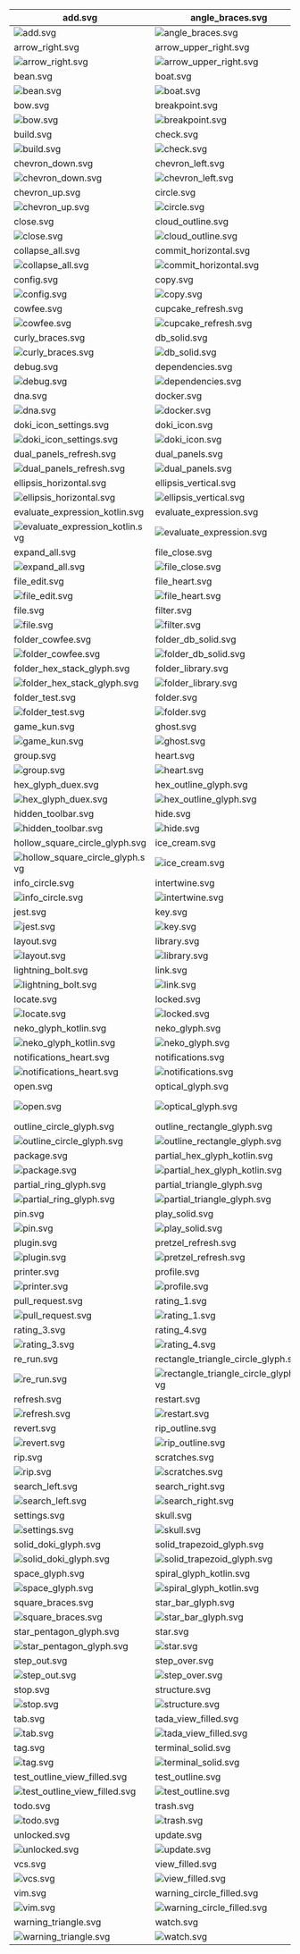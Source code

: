 | add.svg                                                                            | angle_braces.svg                                                                             | arrow_bottom_left.svg                                                               |
| ---------------------------------------------------------------------------------- | -------------------------------------------------------------------------------------------- | ----------------------------------------------------------------------------------- |
| ![add.svg](./icons/exported/add.svg)                                               | ![angle_braces.svg](./icons/exported/angle_braces.svg)                                       | ![arrow_bottom_left.svg](./icons/exported/arrow_bottom_left.svg)                    |
| arrow_right.svg                                                                    | arrow_upper_right.svg                                                                        | avatar.svg                                                                          |
| ![arrow_right.svg](./icons/exported/arrow_right.svg)                               | ![arrow_upper_right.svg](./icons/exported/arrow_upper_right.svg)                             | ![avatar.svg](./icons/exported/avatar.svg)                                          |
| bean.svg                                                                           | boat.svg                                                                                     | bookmark.svg                                                                        |
| ![bean.svg](./icons/exported/bean.svg)                                             | ![boat.svg](./icons/exported/boat.svg)                                                       | ![bookmark.svg](./icons/exported/bookmark.svg)                                      |
| bow.svg                                                                            | breakpoint.svg                                                                               | build_close.svg                                                                     |
| ![bow.svg](./icons/exported/bow.svg)                                               | ![breakpoint.svg](./icons/exported/breakpoint.svg)                                           | ![build_close.svg](./icons/oneOffs/build_close.svg)                                 |
| build.svg                                                                          | check.svg                                                                                    | cherry.svg                                                                          |
| ![build.svg](./icons/exported/build.svg)                                           | ![check.svg](./icons/exported/check.svg)                                                     | ![cherry.svg](./icons/exported/cherry.svg)                                          |
| chevron_down.svg                                                                   | chevron_left.svg                                                                             | chevron_right.svg                                                                   |
| ![chevron_down.svg](./icons/exported/chevron_down.svg)                             | ![chevron_left.svg](./icons/exported/chevron_left.svg)                                       | ![chevron_right.svg](./icons/exported/chevron_right.svg)                            |
| chevron_up.svg                                                                     | circle.svg                                                                                   | clear_text.svg                                                                      |
| ![chevron_up.svg](./icons/exported/chevron_up.svg)                                 | ![circle.svg](./icons/exported/circle.svg)                                                   | ![clear_text.svg](./icons/exported/clear_text.svg)                                  |
| close.svg                                                                          | cloud_outline.svg                                                                            | cloud.svg                                                                           |
| ![close.svg](./icons/exported/close.svg)                                           | ![cloud_outline.svg](./icons/exported/cloud_outline.svg)                                     | ![cloud.svg](./icons/exported/cloud.svg)                                            |
| collapse_all.svg                                                                   | commit_horizontal.svg                                                                        | commit_vertical.svg                                                                 |
| ![collapse_all.svg](./icons/exported/collapse_all.svg)                             | ![commit_horizontal.svg](./icons/exported/commit_horizontal.svg)                             | ![commit_vertical.svg](./icons/exported/commit_vertical.svg)                        |
| config.svg                                                                         | copy.svg                                                                                     | coverage.svg                                                                        |
| ![config.svg](./icons/exported/config.svg)                                         | ![copy.svg](./icons/exported/copy.svg)                                                       | ![coverage.svg](./icons/exported/coverage.svg)                                      |
| cowfee.svg                                                                         | cupcake_refresh.svg                                                                          | cupcake.svg                                                                         |
| ![cowfee.svg](./icons/exported/cowfee.svg)                                         | ![cupcake_refresh.svg](./icons/oneOffs/cupcake_refresh.svg)                                  | ![cupcake.svg](./icons/exported/cupcake.svg)                                        |
| curly_braces.svg                                                                   | db_solid.svg                                                                                 | db.svg                                                                              |
| ![curly_braces.svg](./icons/exported/curly_braces.svg)                             | ![db_solid.svg](./icons/exported/db_solid.svg)                                               | ![db.svg](./icons/exported/db.svg)                                                  |
| debug.svg                                                                          | dependencies.svg                                                                             | disabled_breakpoint.svg                                                             |
| ![debug.svg](./icons/exported/debug.svg)                                           | ![dependencies.svg](./icons/exported/dependencies.svg)                                       | ![disabled_breakpoint.svg](./icons/exported/disabled_breakpoint.svg)                |
| dna.svg                                                                            | docker.svg                                                                                   | doki_icon_logo.svg                                                                  |
| ![dna.svg](./icons/exported/dna.svg)                                               | ![docker.svg](./icons/exported/docker.svg)                                                   | ![doki_icon_logo.svg](./icons/exported/doki_icon_logo.svg)                          |
| doki_icon_settings.svg                                                             | doki_icon.svg                                                                                | dual_chevrons.svg                                                                   |
| ![doki_icon_settings.svg](./icons/oneOffs/doki_icon_settings.svg)                  | ![doki_icon.svg](./icons/exported/doki_icon.svg)                                             | ![dual_chevrons.svg](./icons/exported/dual_chevrons.svg)                            |
| dual_panels_refresh.svg                                                            | dual_panels.svg                                                                              | edit.svg                                                                            |
| ![dual_panels_refresh.svg](./icons/oneOffs/dual_panels_refresh.svg)                | ![dual_panels.svg](./icons/exported/dual_panels.svg)                                         | ![edit.svg](./icons/exported/edit.svg)                                              |
| ellipsis_horizontal.svg                                                            | ellipsis_vertical.svg                                                                        | error_circle.svg                                                                    |
| ![ellipsis_horizontal.svg](./icons/exported/ellipsis_horizontal.svg)               | ![ellipsis_vertical.svg](./icons/exported/ellipsis_vertical.svg)                             | ![error_circle.svg](./icons/exported/error_circle.svg)                              |
| evaluate_expression_kotlin.svg                                                     | evaluate_expression.svg                                                                      | excludedFolder.svg                                                                  |
| ![evaluate_expression_kotlin.svg](./icons/oneOffs/evaluate_expression_kotlin.svg)  | ![evaluate_expression.svg](./icons/exported/evaluate_expression.svg)                         | ![excludedFolder.svg](./icons/oneOffs/excludedFolder.svg)                           |
| expand_all.svg                                                                     | file_close.svg                                                                               | file_config.svg                                                                     |
| ![expand_all.svg](./icons/exported/expand_all.svg)                                 | ![file_close.svg](./icons/oneOffs/file_close.svg)                                            | ![file_config.svg](./icons/oneOffs/file_config.svg)                                 |
| file_edit.svg                                                                      | file_heart.svg                                                                               | file_kotlin.svg                                                                     |
| ![file_edit.svg](./icons/oneOffs/file_edit.svg)                                    | ![file_heart.svg](./icons/oneOffs/file_heart.svg)                                            | ![file_kotlin.svg](./icons/oneOffs/file_kotlin.svg)                                 |
| file.svg                                                                           | filter.svg                                                                                   | flash_star.svg                                                                      |
| ![file.svg](./icons/exported/file.svg)                                             | ![filter.svg](./icons/exported/filter.svg)                                                   | ![flash_star.svg](./icons/exported/flash_star.svg)                                  |
| folder_cowfee.svg                                                                  | folder_db_solid.svg                                                                          | folder_heart.svg                                                                    |
| ![folder_cowfee.svg](./icons/oneOffs/folder_cowfee.svg)                            | ![folder_db_solid.svg](./icons/oneOffs/folder_db_solid.svg)                                  | ![folder_heart.svg](./icons/oneOffs/folder_heart.svg)                               |
| folder_hex_stack_glyph.svg                                                         | folder_library.svg                                                                           | folder_settings.svg                                                                 |
| ![folder_hex_stack_glyph.svg](./icons/oneOffs/folder_hex_stack_glyph.svg)          | ![folder_library.svg](./icons/oneOffs/folder_library.svg)                                    | ![folder_settings.svg](./icons/oneOffs/folder_settings.svg)                         |
| folder_test.svg                                                                    | folder.svg                                                                                   | force_step_into.svg                                                                 |
| ![folder_test.svg](./icons/oneOffs/folder_test.svg)                                | ![folder.svg](./icons/exported/folder.svg)                                                   | ![force_step_into.svg](./icons/exported/force_step_into.svg)                        |
| game_kun.svg                                                                       | ghost.svg                                                                                    | graph.svg                                                                           |
| ![game_kun.svg](./icons/exported/game_kun.svg)                                     | ![ghost.svg](./icons/exported/ghost.svg)                                                     | ![graph.svg](./icons/exported/graph.svg)                                            |
| group.svg                                                                          | heart.svg                                                                                    | help.svg                                                                            |
| ![group.svg](./icons/exported/group.svg)                                           | ![heart.svg](./icons/exported/heart.svg)                                                     | ![help.svg](./icons/exported/help.svg)                                              |
| hex_glyph_duex.svg                                                                 | hex_outline_glyph.svg                                                                        | hex_stack_glyph.svg                                                                 |
| ![hex_glyph_duex.svg](./icons/exported/hex_glyph_duex.svg)                         | ![hex_outline_glyph.svg](./icons/exported/hex_outline_glyph.svg)                             | ![hex_stack_glyph.svg](./icons/exported/hex_stack_glyph.svg)                        |
| hidden_toolbar.svg                                                                 | hide.svg                                                                                     | history.svg                                                                         |
| ![hidden_toolbar.svg](./icons/exported/hidden_toolbar.svg)                         | ![hide.svg](./icons/exported/hide.svg)                                                       | ![history.svg](./icons/exported/history.svg)                                        |
| hollow_square_circle_glyph.svg                                                     | ice_cream.svg                                                                                | image.svg                                                                           |
| ![hollow_square_circle_glyph.svg](./icons/exported/hollow_square_circle_glyph.svg) | ![ice_cream.svg](./icons/exported/ice_cream.svg)                                             | ![image.svg](./icons/exported/image.svg)                                            |
| info_circle.svg                                                                    | intertwine.svg                                                                               | jar.svg                                                                             |
| ![info_circle.svg](./icons/exported/info_circle.svg)                               | ![intertwine.svg](./icons/exported/intertwine.svg)                                           | ![jar.svg](./icons/exported/jar.svg)                                                |
| jest.svg                                                                           | key.svg                                                                                      | kotlin.svg                                                                          |
| ![jest.svg](./icons/exported/jest.svg)                                             | ![key.svg](./icons/exported/key.svg)                                                         | ![kotlin.svg](./icons/exported/kotlin.svg)                                          |
| layout.svg                                                                         | library.svg                                                                                  | light_house.svg                                                                     |
| ![layout.svg](./icons/exported/layout.svg)                                         | ![library.svg](./icons/exported/library.svg)                                                 | ![light_house.svg](./icons/exported/light_house.svg)                                |
| lightning_bolt.svg                                                                 | link.svg                                                                                     | linked_angle_braces.svg                                                             |
| ![lightning_bolt.svg](./icons/exported/lightning_bolt.svg)                         | ![link.svg](./icons/exported/link.svg)                                                       | ![linked_angle_braces.svg](./icons/exported/linked_angle_braces.svg)                |
| locate.svg                                                                         | locked.svg                                                                                   | mamsnrhbr_chehfde.svg                                                               |
| ![locate.svg](./icons/exported/locate.svg)                                         | ![locked.svg](./icons/exported/locked.svg)                                                   | ![mamsnrhbr_chehfde.svg](./icons/exported/mamsnrhbr_chehfde.svg)                    |
| neko_glyph_kotlin.svg                                                              | neko_glyph.svg                                                                               | network_graph.svg                                                                   |
| ![neko_glyph_kotlin.svg](./icons/oneOffs/neko_glyph_kotlin.svg)                    | ![neko_glyph.svg](./icons/exported/neko_glyph.svg)                                           | ![network_graph.svg](./icons/exported/network_graph.svg)                            |
| notifications_heart.svg                                                            | notifications.svg                                                                            | npm.svg                                                                             |
| ![notifications_heart.svg](./icons/oneOffs/notifications_heart.svg)                | ![notifications.svg](./icons/exported/notifications.svg)                                     | ![npm.svg](./icons/exported/npm.svg)                                                |
| open.svg                                                                           | optical_glyph.svg                                                                            | outline_circle_glyph_kotlin.svg                                                     |
| ![open.svg](./icons/exported/open.svg)                                             | ![optical_glyph.svg](./icons/exported/optical_glyph.svg)                                     | ![outline_circle_glyph_kotlin.svg](./icons/oneOffs/outline_circle_glyph_kotlin.svg) |
| outline_circle_glyph.svg                                                           | outline_rectangle_glyph.svg                                                                  | outline_square_glyph.svg                                                            |
| ![outline_circle_glyph.svg](./icons/exported/outline_circle_glyph.svg)             | ![outline_rectangle_glyph.svg](./icons/exported/outline_rectangle_glyph.svg)                 | ![outline_square_glyph.svg](./icons/exported/outline_square_glyph.svg)              |
| package.svg                                                                        | partial_hex_glyph_kotlin.svg                                                                 | partial_hex_glyph.svg                                                               |
| ![package.svg](./icons/oneOffs/package.svg)                                        | ![partial_hex_glyph_kotlin.svg](./icons/oneOffs/partial_hex_glyph_kotlin.svg)                | ![partial_hex_glyph.svg](./icons/exported/partial_hex_glyph.svg)                    |
| partial_ring_glyph.svg                                                             | partial_triangle_glyph.svg                                                                   | pause.svg                                                                           |
| ![partial_ring_glyph.svg](./icons/exported/partial_ring_glyph.svg)                 | ![partial_triangle_glyph.svg](./icons/exported/partial_triangle_glyph.svg)                   | ![pause.svg](./icons/exported/pause.svg)                                            |
| pin.svg                                                                            | play_solid.svg                                                                               | play.svg                                                                            |
| ![pin.svg](./icons/exported/pin.svg)                                               | ![play_solid.svg](./icons/exported/play_solid.svg)                                           | ![play.svg](./icons/exported/play.svg)                                              |
| plugin.svg                                                                         | pretzel_refresh.svg                                                                          | pretzel.svg                                                                         |
| ![plugin.svg](./icons/exported/plugin.svg)                                         | ![pretzel_refresh.svg](./icons/oneOffs/pretzel_refresh.svg)                                  | ![pretzel.svg](./icons/exported/pretzel.svg)                                        |
| printer.svg                                                                        | profile.svg                                                                                  | project_glyph.svg                                                                   |
| ![printer.svg](./icons/exported/printer.svg)                                       | ![profile.svg](./icons/exported/profile.svg)                                                 | ![project_glyph.svg](./icons/exported/project_glyph.svg)                            |
| pull_request.svg                                                                   | rating_1.svg                                                                                 | rating_2.svg                                                                        |
| ![pull_request.svg](./icons/exported/pull_request.svg)                             | ![rating_1.svg](./icons/exported/rating_1.svg)                                               | ![rating_2.svg](./icons/exported/rating_2.svg)                                      |
| rating_3.svg                                                                       | rating_4.svg                                                                                 | rating.svg                                                                          |
| ![rating_3.svg](./icons/exported/rating_3.svg)                                     | ![rating_4.svg](./icons/exported/rating_4.svg)                                               | ![rating.svg](./icons/exported/rating.svg)                                          |
| re_run.svg                                                                         | rectangle_triangle_circle_glyph.svg                                                          | recursion.svg                                                                       |
| ![re_run.svg](./icons/exported/re_run.svg)                                         | ![rectangle_triangle_circle_glyph.svg](./icons/exported/rectangle_triangle_circle_glyph.svg) | ![recursion.svg](./icons/exported/recursion.svg)                                    |
| refresh.svg                                                                        | restart.svg                                                                                  | resume.svg                                                                          |
| ![refresh.svg](./icons/exported/refresh.svg)                                       | ![restart.svg](./icons/exported/restart.svg)                                                 | ![resume.svg](./icons/exported/resume.svg)                                          |
| revert.svg                                                                         | rip_outline.svg                                                                              | rip_play_solid.svg                                                                  |
| ![revert.svg](./icons/exported/revert.svg)                                         | ![rip_outline.svg](./icons/exported/rip_outline.svg)                                         | ![rip_play_solid.svg](./icons/oneOffs/rip_play_solid.svg)                           |
| rip.svg                                                                            | scratches.svg                                                                                | scroll_to_end.svg                                                                   |
| ![rip.svg](./icons/exported/rip.svg)                                               | ![scratches.svg](./icons/exported/scratches.svg)                                             | ![scroll_to_end.svg](./icons/exported/scroll_to_end.svg)                            |
| search_left.svg                                                                    | search_right.svg                                                                             | services.svg                                                                        |
| ![search_left.svg](./icons/exported/search_left.svg)                               | ![search_right.svg](./icons/exported/search_right.svg)                                       | ![services.svg](./icons/exported/services.svg)                                      |
| settings.svg                                                                       | skull.svg                                                                                    | soft_wrap.svg                                                                       |
| ![settings.svg](./icons/exported/settings.svg)                                     | ![skull.svg](./icons/exported/skull.svg)                                                     | ![soft_wrap.svg](./icons/exported/soft_wrap.svg)                                    |
| solid_doki_glyph.svg                                                               | solid_trapezoid_glyph.svg                                                                    | solid_triangle_glyph.svg                                                            |
| ![solid_doki_glyph.svg](./icons/exported/solid_doki_glyph.svg)                     | ![solid_trapezoid_glyph.svg](./icons/exported/solid_trapezoid_glyph.svg)                     | ![solid_triangle_glyph.svg](./icons/exported/solid_triangle_glyph.svg)              |
| space_glyph.svg                                                                    | spiral_glyph_kotlin.svg                                                                      | spiral_glyph.svg                                                                    |
| ![space_glyph.svg](./icons/exported/space_glyph.svg)                               | ![spiral_glyph_kotlin.svg](./icons/oneOffs/spiral_glyph_kotlin.svg)                          | ![spiral_glyph.svg](./icons/exported/spiral_glyph.svg)                              |
| square_braces.svg                                                                  | star_bar_glyph.svg                                                                           | star_outline_glyph.svg                                                              |
| ![square_braces.svg](./icons/exported/square_braces.svg)                           | ![star_bar_glyph.svg](./icons/exported/star_bar_glyph.svg)                                   | ![star_outline_glyph.svg](./icons/exported/star_outline_glyph.svg)                  |
| star_pentagon_glyph.svg                                                            | star.svg                                                                                     | step_into.svg                                                                       |
| ![star_pentagon_glyph.svg](./icons/exported/star_pentagon_glyph.svg)               | ![star.svg](./icons/exported/star.svg)                                                       | ![step_into.svg](./icons/exported/step_into.svg)                                    |
| step_out.svg                                                                       | step_over.svg                                                                                | stop_solid.svg                                                                      |
| ![step_out.svg](./icons/exported/step_out.svg)                                     | ![step_over.svg](./icons/exported/step_over.svg)                                             | ![stop_solid.svg](./icons/exported/stop_solid.svg)                                  |
| stop.svg                                                                           | structure.svg                                                                                | subtract.svg                                                                        |
| ![stop.svg](./icons/exported/stop.svg)                                             | ![structure.svg](./icons/exported/structure.svg)                                             | ![subtract.svg](./icons/exported/subtract.svg)                                      |
| tab.svg                                                                            | tada_view_filled.svg                                                                         | tada.svg                                                                            |
| ![tab.svg](./icons/exported/tab.svg)                                               | ![tada_view_filled.svg](./icons/oneOffs/tada_view_filled.svg)                                | ![tada.svg](./icons/exported/tada.svg)                                              |
| tag.svg                                                                            | terminal_solid.svg                                                                           | terminal.svg                                                                        |
| ![tag.svg](./icons/exported/tag.svg)                                               | ![terminal_solid.svg](./icons/exported/terminal_solid.svg)                                   | ![terminal.svg](./icons/exported/terminal.svg)                                      |
| test_outline_view_filled.svg                                                       | test_outline.svg                                                                             | test.svg                                                                            |
| ![test_outline_view_filled.svg](./icons/oneOffs/test_outline_view_filled.svg)      | ![test_outline.svg](./icons/exported/test_outline.svg)                                       | ![test.svg](./icons/exported/test.svg)                                              |
| todo.svg                                                                           | trash.svg                                                                                    | trigram.svg                                                                         |
| ![todo.svg](./icons/exported/todo.svg)                                             | ![trash.svg](./icons/exported/trash.svg)                                                     | ![trigram.svg](./icons/exported/trigram.svg)                                        |
| unlocked.svg                                                                       | update.svg                                                                                   | vcs_solid.svg                                                                       |
| ![unlocked.svg](./icons/exported/unlocked.svg)                                     | ![update.svg](./icons/exported/update.svg)                                                   | ![vcs_solid.svg](./icons/exported/vcs_solid.svg)                                    |
| vcs.svg                                                                            | view_filled.svg                                                                              | view.svg                                                                            |
| ![vcs.svg](./icons/exported/vcs.svg)                                               | ![view_filled.svg](./icons/exported/view_filled.svg)                                         | ![view.svg](./icons/exported/view.svg)                                              |
| vim.svg                                                                            | warning_circle_filled.svg                                                                    | warning_circle.svg                                                                  |
| ![vim.svg](./icons/oneOffs/vim.svg)                                                | ![warning_circle_filled.svg](./icons/exported/warning_circle_filled.svg)                     | ![warning_circle.svg](./icons/exported/warning_circle.svg)                          |
| warning_triangle.svg                                                               | watch.svg                                                                                    |                                                                                     |
| ![warning_triangle.svg](./icons/exported/warning_triangle.svg)                     | ![watch.svg](./icons/exported/watch.svg)                                                     |                                                                                     |